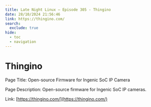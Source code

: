 ```yaml
---
title: Late Night Linux – Episode 305 - Thingino
date: 28/10/2024 21:56:46
link: https://thingino.com/
search:
  exclude: true
hide:
  - toc
  - navigation
---
```


# Thingino

Page Title: Open-source Firmware for Ingenic SoC IP Camera

Page Description: Open-source firmware for Ingenic SoC IP cameras. 

Link: [https://thingino.com/](https://thingino.com/)